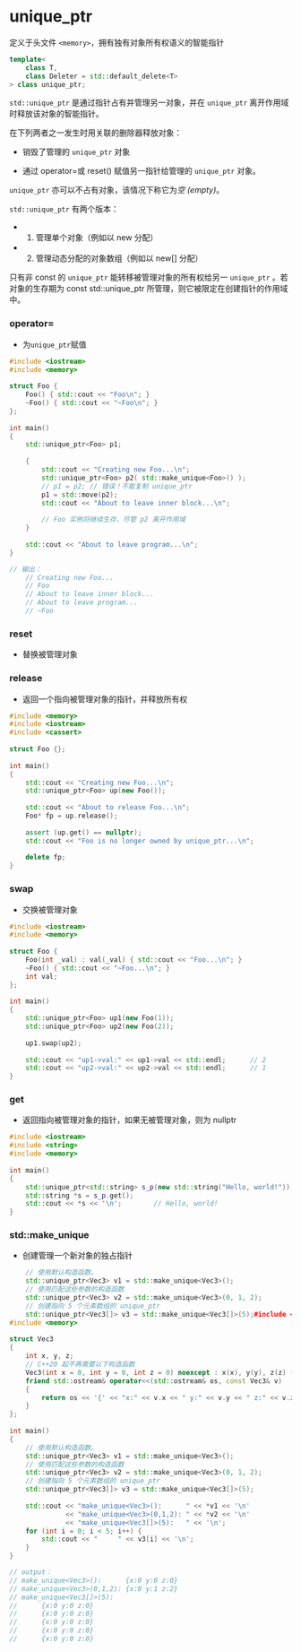 # unique_ptr

定义于头文件 `<memory>`，拥有独有对象所有权语义的智能指针

```c++
template<
    class T,
    class Deleter = std::default_delete<T>
> class unique_ptr;
```

`std::unique_ptr` 是通过指针占有并管理另一对象，并在 `unique_ptr` 离开作用域时释放该对象的智能指针。

在下列两者之一发生时用关联的删除器释放对象：

- 销毁了管理的 `unique_ptr` 对象

- 通过 operator=或 reset() 赋值另一指针给管理的 `unique_ptr` 对象。

`unique_ptr` 亦可以不占有对象，该情况下称它为*空 (empty)*。

`std::unique_ptr` 有两个版本：

- 1) 管理单个对象（例如以 new 分配）

- 2) 管理动态分配的对象数组（例如以 new[] 分配）

只有非 const 的 `unique_ptr` 能转移被管理对象的所有权给另一 `unique_ptr` 。若对象的生存期为 const std::unique_ptr 所管理，则它被限定在创建指针的作用域中。

### operator=  
- 为`unique_ptr`赋值

```c++
#include <iostream>
#include <memory>
 
struct Foo {
    Foo() { std::cout << "Foo\n"; }
    ~Foo() { std::cout << "~Foo\n"; }
};
 
int main() 
{
    std::unique_ptr<Foo> p1;
 
    {
        std::cout << "Creating new Foo...\n";
        std::unique_ptr<Foo> p2( std::make_unique<Foo>() );
        // p1 = p2; // 错误！不能复制 unique_ptr
        p1 = std::move(p2);
        std::cout << "About to leave inner block...\n";
 
        // Foo 实例将继续生存，尽管 p2 离开作用域
    }
 
    std::cout << "About to leave program...\n";
}

// 输出：
   	// Creating new Foo...
	// Foo
	// About to leave inner block...
	// About to leave program...
	// ~Foo
```

### reset

- 替换被管理对象

### release  

- 返回一个指向被管理对象的指针，并释放所有权

```c++
#include <memory>
#include <iostream>
#include <cassert>
 
struct Foo {};
 
int main()
{
    std::cout << "Creating new Foo...\n";
    std::unique_ptr<Foo> up(new Foo());
 
    std::cout << "About to release Foo...\n";
    Foo* fp = up.release();
 
    assert (up.get() == nullptr);
    std::cout << "Foo is no longer owned by unique_ptr...\n";
 
    delete fp;
}
```

### swap  
- 交换被管理对象
```cpp
#include <iostream>
#include <memory>
 
struct Foo {
    Foo(int _val) : val(_val) { std::cout << "Foo...\n"; }
    ~Foo() { std::cout << "~Foo...\n"; }
    int val;
};
 
int main()
{
    std::unique_ptr<Foo> up1(new Foo(1));
    std::unique_ptr<Foo> up2(new Foo(2));
 
    up1.swap(up2);
 
    std::cout << "up1->val:" << up1->val << std::endl;		// 2
    std::cout << "up2->val:" << up2->val << std::endl;		// 1
}
```

### get  

- 返回指向被管理对象的指针，如果无被管理对象，则为 nullptr

```cpp
#include <iostream>
#include <string>
#include <memory>
 
int main()
{
    std::unique_ptr<std::string> s_p(new std::string("Hello, world!"));
    std::string *s = s_p.get();
    std::cout << *s << '\n';		// Hello, world!
}
```

### std::make_unique

 - 创建管理一个新对象的独占指针

```cpp
    // 使用默认构造函数。
    std::unique_ptr<Vec3> v1 = std::make_unique<Vec3>();
    // 使用匹配这些参数的构造函数
    std::unique_ptr<Vec3> v2 = std::make_unique<Vec3>(0, 1, 2);
    // 创建指向 5 个元素数组的 unique_ptr 
    std::unique_ptr<Vec3[]> v3 = std::make_unique<Vec3[]>(5);#include <iostream>
#include <memory>
 
struct Vec3
{
    int x, y, z;
    // C++20 起不再需要以下构造函数
    Vec3(int x = 0, int y = 0, int z = 0) noexcept : x(x), y(y), z(z) { }
    friend std::ostream& operator<<(std::ostream& os, const Vec3& v)
    {
        return os << '{' << "x:" << v.x << " y:" << v.y << " z:" << v.z  << '}';
    }
};
 
int main()
{
    // 使用默认构造函数。
    std::unique_ptr<Vec3> v1 = std::make_unique<Vec3>();
    // 使用匹配这些参数的构造函数
    std::unique_ptr<Vec3> v2 = std::make_unique<Vec3>(0, 1, 2);
    // 创建指向 5 个元素数组的 unique_ptr 
    std::unique_ptr<Vec3[]> v3 = std::make_unique<Vec3[]>(5);
 
    std::cout << "make_unique<Vec3>():      " << *v1 << '\n'
              << "make_unique<Vec3>(0,1,2): " << *v2 << '\n'
              << "make_unique<Vec3[]>(5):   " << '\n';
    for (int i = 0; i < 5; i++) {
        std::cout << "     " << v3[i] << '\n';
    }
}

// output：
// make_unique<Vec3>():      {x:0 y:0 z:0}
// make_unique<Vec3>(0,1,2): {x:0 y:1 z:2}
// make_unique<Vec3[]>(5):   
//     	{x:0 y:0 z:0}
//      {x:0 y:0 z:0}
//      {x:0 y:0 z:0}
//      {x:0 y:0 z:0}
//      {x:0 y:0 z:0}
```


